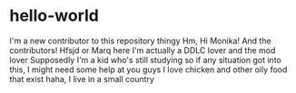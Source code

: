 # hello-world
I'm a new contributor to this repository thingy
Hm, Hi Monika! And the contributors! Hfsjd or Marq here 
I'm actually a DDLC lover and the mod lover
Supposedly I'm a kid who's still studying so if any situation got into this, I might need some help at you guys
I love chicken and other oily food that exist haha, I live in a small country 

